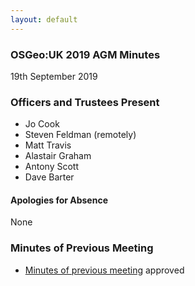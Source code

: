 ```yaml
---
layout: default
---
```


### OSGeo:UK 2019 AGM Minutes

19th September 2019

### Officers and Trustees Present

* Jo Cook
* Steven Feldman (remotely)
* Matt Travis
* Alastair Graham
* Antony Scott
* Dave Barter

#### Apologies for Absence

None

### Minutes of Previous Meeting

* [Minutes of previous meeting](http://uk.osgeo.org/agm/agm2018minutes.html) approved
